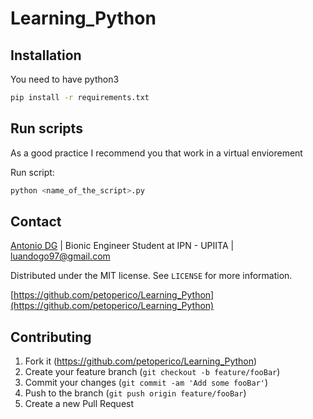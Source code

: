 # Learning_Python

## Installation
You need to have python3

```sh
pip install -r requirements.txt
```

## Run scripts

As a good practice I recommend you that work in a virtual enviorement

Run script:
```sh
python <name_of_the_script>.py
```

## Contact

[Antonio DG](https://www.facebook.com/petoperico) | Bionic Engineer Student at IPN - UPIITA | luandogo97@gmail.com

Distributed under the MIT license. See ``LICENSE`` for more information.

[https://github.com/petoperico/Learning_Python](https://github.com/petoperico/Learning_Python)

## Contributing

1. Fork it (<https://github.com/petoperico/Learning_Python>)
2. Create your feature branch (`git checkout -b feature/fooBar`)
3. Commit your changes (`git commit -am 'Add some fooBar'`)
4. Push to the branch (`git push origin feature/fooBar`)
5. Create a new Pull Request
